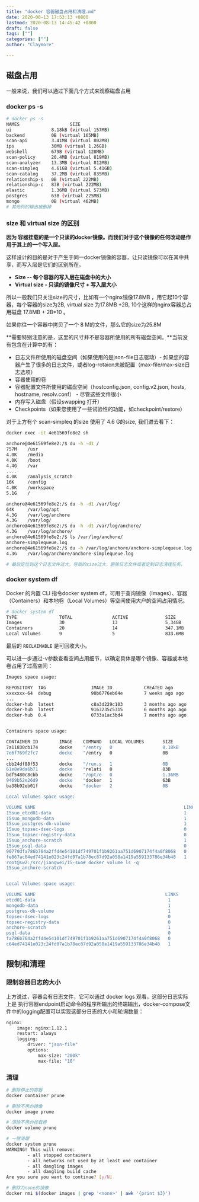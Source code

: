 ```yaml
---
title: "docker 容器磁盘占用和清理.md"
date: 2020-08-13 17:53:13 +0800
lastmod: 2020-08-13 14:45:42 +0800
draft: false
tags: [""]
categories: [""]
author: "Claymore"

---
```


## 磁盘占用

一般来说，我们可以通过下面几个方式来观察磁盘占用

### docker ps -s

``` sh
# docker ps -s 
NAMES                   SIZE
ui               8.18kB (virtual 157MB)
backend          0B (virtual 165MB)
scan-api         3.41MB (virtual 802MB)
ips              30MB (virtual 1.26GB)
webshell         679B (virtual 128MB)
scan-policy      20.4MB (virtual 819MB)
scan-analyzer    13.3MB (virtual 812MB)
scan-simpleq     4.61GB (virtual 5.41GB)
scan-catalog     37.2MB (virtual 835MB)
relationship-s   0B (virtual 222MB)
relationship-c   83B (virtual 222MB)
elastic          1.36MB (virtual 573MB)
postgres         63B (virtual 225MB)
mongo            0B (virtual 462MB)
# 其他列的输出被删掉
```

### size 和 virtual size 的区别

**因为 容器挂载的是一个只读的docker镜像。而我们对于这个镜像的任何改动是作用于其上的一个写入层。**

这样设计的目的是对于产生于同一docker镜像的容器，让只读镜像可以在其中共享，而写入层是它们的区别所在。

- **Size -- 每个容器的写入层在磁盘中的大小**
- **Virtual size - 只读的镜像尺寸 + 写入层大小**

所以一般我们只关注size的尺寸，比如有一个nginx镜像17.8MB ，用它起10个容器，每个容器的size为2B, virtual size 为17.8MB +2B,  10个这样的nginx容器总占用磁盘  17.8MB + 2B*10 。

如果你往一个容器中拷贝了一个 8 M的文件，那么它的size为25.8M



**需要特别注意的是，这里的尺寸并不是容器所使用的所有磁盘空间。**当前没有包含在计算中的有：

- 日志文件所使用的磁盘空间（如果使用的是json-file日志驱动）- 如果您的容器产生了很多的日志文件，或者log-rotaion未被配置（max-file/max-size日志选项）
- 容器使用的卷
- 容器配置文件所使用的磁盘空间（hostconfig.json, config.v2.json, hosts, hostname, resolv.conf） - 尽管这些文件很小
- 内存写入磁盘（假设swapping 打开）
- Checkpoints（如果您使用了一些试验性的功能，如checkpoint/restore）



对于上方有个 scan-simpleq 的size 使用了 4.6 G的size, 我们进去看下：

``` sh
docker exec -it 4e61569fe8e2 sh

anchore@4e61569fe8e2:/$ du -h -d1 /
757M    /usr
4.0K    /media
4.0K    /boot
4.4G    /var
....
4.0K    /analysis_scratch
16K     /config
4.0K    /workspace
5.1G    /

anchore@4e61569fe8e2:/$ du -h -d1 /var/log/
64K     /var/log/apt
4.3G    /var/log/anchore
4.3G    /var/log/
anchore@4e61569fe8e2:/$ du -h -d1 /var/log/anchore/
4.3G    /var/log/anchore/
anchore@4e61569fe8e2:/$ ls /var/log/anchore/
anchore-simplequeue.log
anchore@4e61569fe8e2:/$ du -h /var/log/anchore/anchore-simplequeue.log
4.3G    /var/log/anchore/anchore-simplequeue.log

# 最后定位到这个日志文件过大，导致的size过大，删除日志文件或者定制日志清理任务。
```



### docker system df

Docker 的内置 CLI 指令docker system df，可用于查询镜像（Images）、容器（Containers）和本地卷（Local Volumes）等空间使用大户的空间占用情况。

``` sh
# docker system df
TYPE                TOTAL               ACTIVE              SIZE                RECLAIMABLE
Images              30                  13                  5.34GB              2.438GB (45%)
Containers          20                  14                  347.1MB             241.3MB (69%)
Local Volumes       9                   5                   833.6MB             0B (0%)
```

最后的 `RECLAIMABLE` 是可回收大小。

可以进一步通过-v参数查看空间占用细节，以确定具体是哪个镜像、容器或本地卷占用了过高空间：

``` sh
Images space usage:

REPOSITORY  TAG                 IMAGE ID            CREATED ago         SIZE                SHARED SIZE         UNIQUE SiZE         CONTAINERS
xxxxxxx-64  debug               90b6776eb64e        7 weeks ago ago     170.5MB             107MB               63.52MB             0
...
docker-hub  latest              c8a3d229c103        3 months ago ago    157.1MB             123MB               34.07MB             1
docker-hub  latest              9163235c5315        6 months ago ago    1.23GB              107MB               1.123GB             1
docker-hub  0.4                 0733a1ac3bd4        7 months ago ago    798.3MB             107MB               691.3MB             5


Containers space usage:

CONTAINER ID        IMAGE    COMMAND   LOCAL VOLUMES       SIZE        CREATED ago         STATUS                NAMES
7a11830cb174        docke    "/entry   0                   8.18kB      2 weeks ago     Up 9 days                  ui
7e6f769f2fc7        docke    "/entry   0                   0B          2 weeks ago     Up 9 days (healthy)        backend
...
cbb24df88f53        docke    "/run.s   1                   0B          2 months ago    Exited (255) 9 days ago    etcd01
61e8e9da6b71        docke    "relati   0                   83B         2 months ago    Up 9 days (healthy)        relationship-c
bdf5480c8cbb        docke    "/opt/e   0                   1.36MB      2 months ago    Up 9 days                  elastic
9469b52e26d9        docke    "docker   1                   63B         2 months ago    Up 9 days                  postgres
ba38b92eb01f        docke    "docker   2                   0B          2 months ago    Up 9 days                  mongo

Local Volumes space usage:

VOLUME NAME                                                        LINKS               SIZE
15suo_etcd01-data                                                  1                   144.8MB
15suo_mongodb-data                                                 1                   412.7MB
15suo_postgres-db-volume                                           1                   276.1MB
15suo_topsec-dsec-logs                                             0                   0B
15suo_topsec-registry-data                                         0                   0B
15suo_anchore-scratch                                              1                   0B
15suo_psql-data                                                    0                   0B
90770dfa786b764a2ffd4e54101df749701f1b9261aa751d6907174f4a0f8068   0                   0B
fe867ac64ed74141e023c24fd07a1b78ec87d92a058a1419a559133786e34b48   1                   0B
root@sw2:/src/jiangwei/15-suo# docker volume ls -q
15suo_anchore-scratch


Local Volumes space usage:

VOLUME NAME                                                 LINKS               SIZE
etcd01-data                                                  1                   144.8MB
mongodb-data                                                 1                   412.7MB
postgres-db-volume                                           1                   276.1MB
topsec-dsec-logs                                             0                   0B
topsec-registry-data                                         0                   0B
anchore-scratch                                              1                   0B
psql-data                                                    0                   0B
fa786b764a2ffd4e54101df749701f1b9261aa751d6907174f4a0f8068   0                   0B
c64ed74141e023c24fd07a1b78ec87d92a058a1419a559133786e34b48   1                   0B
```







## 限制和清理

### 限制容器日志的大小

上方说过，容器会有日志文件，它可以通过 docker logs 观看，这部分日志实际上是 执行容器endpoint启动命令的程序所输出的终端输出，docker-compose文件中的logging配置可以实现这部分日志的大小和轮询数量：

```dockerfile
nginx:
    image: nginx:1.12.1
    restart: always
    logging:
        driver: "json-file"
        options:
            max-size: "200k"
            max-file: "10"
```





### 清理

``` sh
# 删除停止的容器 
docker container prune

# 删除不用的镜像
docker image prune

# 清除不用的挂载卷
docker volume prune

# 一键清理
docker system prune
WARNING! This will remove:
        - all stopped containers
        - all networks not used by at least one container
        - all dangling images
        - all dangling build cache
Are you sure you want to continue? [y/N]

# 删除为none的镜像
docker rmi $(docker images | grep '<none>' | awk '{print $3}') 
```


